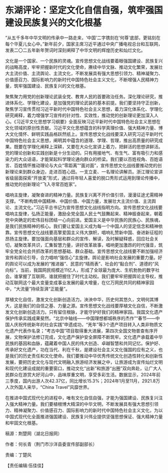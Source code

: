 # 东湖评论：坚定文化自信自强，筑牢强国建设民族复兴的文化根基

“从五千多年中华文明的传承中一路走来，‘中国’二字镌刻在‘何尊’底部，更铭刻在每个华夏儿女心中。”新年前夕，国家主席习近平通过中央广播电视总台和互联网，发表二〇二五年新年贺词时深刻阐释了中华文明的辉煌历史和灿烂文化。

文化是一个国家、一个民族的灵魂。宣传思想文化战线要着眼强国建设、民族复兴的战略高度，牢牢把握新时代的文化使命，赓续中华文脉、推动文化繁荣，发展壮大主流价值、主流舆论、主流文化，不断发展具有强大思想引领力、精神凝聚力、价值感召力、国际影响力的新时代中国特色社会主义文化，不断增强人民精神力量，筑牢强国建设、民族复兴的文化根基。

聚焦聚力用党的创新理论武装全党、教育人民的首要政治任务。深化理论研究，推进体系化、学理化建设，是加强党的理论武装的基本前提。我们要坚持守正创新，聚焦学习宣传贯彻习近平新时代中国特色社会主义思想，着力深化体系化、学理化研究阐释，着力增强学习宣传的针对性、实效性，推动党的创新理论更加深入人心。《习近平文化思想学习纲要》全面反映习近平新时代中国特色社会主义思想在文化领域的原创性贡献。习近平文化思想蕴含的科学真理价值、强大精神力量、博大文化情怀、鲜明实践品格跃然纸上。宣传思想文化战线要深入研究习近平新时代中国特色社会主义思想，阐明其中蕴含的道理、学理、哲理，推出高质量的研究成果。既要在学理化阐释上深耕，又要在大众化宣讲上着力，把鲜活的思想讲鲜活。党的理论创新和实践创新是十分生动的。只有用接地气、有生气、富有吸引力和感染力的大众话语，才能架起科学理论通向群众的桥梁。我们要以百姓视角、百姓语言、百姓情怀推动理论与大众“零距离”“面对面”，宣传思想文化战线要推动党的创新理论来到群众身边，走进百姓心田。一支立麦、一名理论讲解员。浙江理论宣讲省级层面探索“开放麦”形式，通过将年轻人喜爱的脱口秀形式运用到理论传播中，推动党的创新理论“飞入寻常百姓家”。

唱响主旋律，凝聚奋进的精神力量。民族复兴离不开价值引领，漫漫征途尤需精神支撑。“不断构筑中国精神、中国价值、中国力量，发展壮大主流价值、主流舆论、主流文化。”习近平总书记为宣传思想文化战线指明方向。宣传思想文化战线要唱响主旋律，弘扬正能量，激励全党全国人民士气鼓舞起来、精神振奋起来，朝着党中央确定的宏伟目标团结一心向前进。爱国主义是中华民族的民族心、民族魂，是我们民族精神的核心。我们要让爱国主义成为每一个中国人的坚定信念和精神依靠。宣传思想文化战线要高擎爱国主义伟大旗帜，唱响礼赞新中国、奋进新征程的昂扬主旋律。要加强面向基层和群众的宣传、解读，及时解疑释惑，回应社会关切，凝聚改革共识，汇集智慧力量，讲好改革故事，唱响更加激昂的时代强音，筑牢全党全社会共抓改革的思想基础、群众基础。宣传思想文化战线要不断加强经济宣传和舆论引导，合力唱响“强信心”主旋律。舆论是影响社会发展的重要力量。好的舆论可以成为发展的“推进器”、民意的“晴雨表”、社会的“黏合剂”、道德的“风向标”。当前，我国网民规模近11亿人，形成了全球最为庞大、生机勃勃的数字社会。谁掌握了互联网，谁就把握住了时代主动权。我们要牢牢把握舆论主导权，推动互联网这个最大变量变成事业发展的最大增量，在亿万网民共同的精神家园中，“大流量”持续澎湃“正能量”。

厚植文化自信，激发文化创新创造活力。泱泱中华，历史何其悠久，文明何其博大，这是我们的自信之基、力量之源。宣传思想文化战线要厚植文化自信，不断激发文化创新创造活力。只有留住根脉，才能守护好我们的精神家园。我国文化遗产保护传承实践成果斐然。“北京中轴线——中国理想都城秩序的杰作”“春节——中国人庆祝传统新年的社会实践”申遗成功，“羌年”等3个遗产项目转入人类非物质文化遗产代表作名录；“考古中国”项目取得重大进展，第四次全国文物普查有序开展，文物保护法修订完成，文化遗产保护安全屏障不断筑牢。文化遗产承载着中华民族的基因和血脉，蕴藏着中国人民的伟大创造、卓越智慧和共同记忆。保护好、传承好文化遗产，功在当代、利在千秋，是建设社会主义文化强国的应有之义，也是我们的历史责任和文化使命。我们要推动中华优秀传统文化创造性转化和创新性发展，要把历史文化与现代文明融入旅游经济发展之中，让旅游成为宣传灿烂文明和现代化建设成就的重要窗口，推动文化“出新”和旅游“出圈”双向奔赴，让广大人民群众在游赏大好河山中，品味厚重文明，享受多彩生活。数据显示，2024年前三季度，国内出游人次42.37亿，同比增长15.3%；2024年1月至11月，2921.8万人次外国人来华，“China
Travel”风靡世界。

在推进中国式现代化的进程中，唯有文化自信自强，才能为强国建设、民族复兴注入强大精神力量。我们要植根博大精深的中华文明，不断发展具有强大思想引领力、精神凝聚力、价值感召力、国际影响力的新时代中国特色社会主义文化，为以中国式现代化全面推进强国建设、民族复兴伟业提供坚强思想保证、强大精神力量和牢固文化根基。

稿源：荆楚网（湖北日报网）

作者：何长青（荆门市沙洋县委宣传部副部长）

责编：丁楚风

【责任编辑:伍佳佳】

